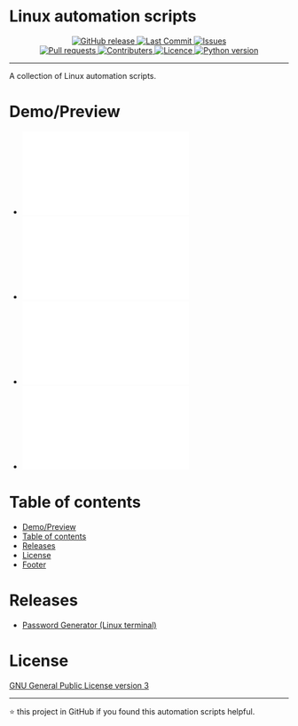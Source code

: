 
# Linux automation scripts

<p align="center">
	<a href="https://github.com/jebr/linux-scripts/releases" target="_blank">
    	<img alt="GitHub release" src="https://img.shields.io/github/v/release/jebr/linux-scripts">
  	</a>
  	<a href="https://github.com/jebr/linux-scripts/commits/main" target="_blank">
  		<img alt="Last Commit" src="https://img.shields.io/github/last-commit/jebr/linux-scripts">
  	</a>
  	<a href="https://github.com/jebr/linux-scripts/issues" target="_blank">
  		<img alt="Issues" src="https://img.shields.io/github/issues/jebr/linux-scripts">
  	</a>
  	<br>
  	<a href="https://github.com/jebr/linux-scripts/pulls" target="_blank">
  		<img alt="Pull requests" src="https://img.shields.io/github/issues-pr-raw/jebr/linux-scripts">
  	</a>
  	<a href="https://github.com/jebr/linux-scripts/graphs/contributors" target="_blank">
  		<img alt="Contributers" src="https://img.shields.io/github/contributors/jebr/linux-scripts">
  	</a>
  	<a href="https://github.com/jebr/linux-scripts/blob/main/LICENSE" target="_blank">
  		<img alt="Licence" src="https://img.shields.io/github/license/jebr/linux-scripts">
  	</a>
  	<a href="#">
  		<img alt="Python version" src="https://img.shields.io/badge/python%20version-3.8-blue">
  	</a>
</p>
<hr>

A collection of Linux automation scripts. 


# Demo/Preview

* ![Password Generator](/password-generator/README.md)
* ![Linux Update](/linux-update/README.md)
* ![Docker Manager](/docker-manager/README.md)
* ![Syslog](/syslog/README.md)


# Table of contents

- [Demo/Preview](#demo/preview)
- [Table of contents](#table-of-contents)
- [Releases](#development)
- [License](#license)
- [Footer](#footer)


# Releases
* [Password Generator (Linux terminal)](https://github.com/jebr/linux-scripts/releases/tag/v1.0)


# License

[GNU General Public License version 3](https://raw.githubusercontent.com/jebr/linux-scripts/v1.0/LICENSE)

<hr>

:star: this project in GitHub if you found this automation scripts helpful.

